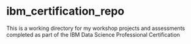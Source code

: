 # ibm_certification_repo

This is a working directory for my workshop projects and assessments completed as part of the IBM Data Science Professional Certification
